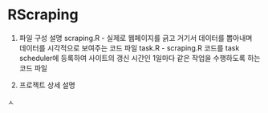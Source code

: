 # RScraping
 
1. 파일 구성 설명
 scraping.R - 실제로 웹페이지를 긁고 거기서 데이터를 뽑아내며 데이터를 시각적으로 보여주는 코드 파일
 task.R - scraping.R 코드를 task scheduler에 등록하여 사이트의 갱신 시간인 1일마다 같은 작업을 수행하도록 하는 코드 파일
 
 
2. 프로젝트 상세 설명
 
 ㅅ
